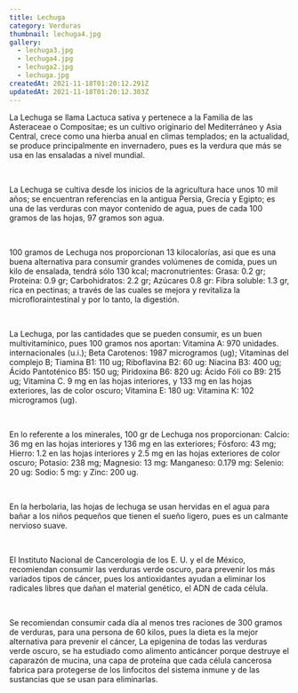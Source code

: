 ```yaml
---
title: Lechuga
category: Verduras
thumbnail: lechuga4.jpg
gallery:
  - lechuga3.jpg
  - lechuga4.jpg
  - lechuga2.jpg
  - lechuga.jpg
createdAt: 2021-11-18T01:20:12.291Z
updatedAt: 2021-11-18T01:20:12.303Z
---
```

La Lechuga se llama Lactuca sativa y pertenece a la Familia de las Asteraceae o Compositae; es un cultivo originario del Mediterráneo y Asia Central, crece como una hierba anual en climas templados; en la actualidad, se produce principalmente en invernadero, pues es la verdura que más se usa en las ensaladas a nivel mundial.

<br/>

La Lechuga se cultiva desde los inicios de la agricultura hace unos 10 mil años; se encuentran referencias en la antigua Persia, Grecia y Egipto; es una de las verduras con mayor contenido de agua, pues de cada 100 gramos de las hojas, 97 gramos son agua.

<br/>

100 gramos de Lechuga nos proporcionan 13 kilocalorías, asi que es una buena alternativa para consumir grandes volúmenes de comida, pues un kilo de ensalada, tendrá sólo 130 kcal; macronutrientes: Grasa: 0.2 gr; Proteina: 0.9 gr; Carbohidratos: 2.2 gr; Azúcares 0.8 gr: Fibra soluble: 1.3 gr, rica en pectinas; a través de las cuales se mejora y revitaliza la microfloraintestinal y por lo tanto, la digestión.

<br/>

La Lechuga, por las cantidades que se pueden consumir, es un buen multivitamínico, pues 100 gramos nos aportan: Vitamina A: 970 unidades. internacionales (u.i.); Beta Carotenos: 1987 microgramos (ug); Vitaminas del complejo B; Tiamina B1: 110 ug; Riboflavina B2: 60 ug: Niacina B3: 400 ug; Ácido Pantoténico B5: 150 ug; Piridoxina B6: 820 ug: Ácido Fóli co B9: 215 ug; Vitamina C. 9 mg en las hojas interiores, y 133 mg en las hojas exteriores, las de color oscuro; Vitamina E: 180 ug: Vitamina K: 102 microgramos (ug).

<br/>

En lo referente a los minerales, 100 gr de Lechuga nos proporcionan: Calcio: 36 mg en las hojas interiores y 136 mg en las exteriores; Fósforo: 43 mg; Hierro: 1.2 en las hojas interiores y 2.5 mg en las hojas exteriores de color oscuro; Potasio: 238 mg; Magnesio: 13 mg: Manganeso: 0.179 mg: Selenio: 20 ug: Sodio: 5 mg: y Zinc: 200 ug.

<br/>

En la herbolaria, las hojas de lechuga se usan hervidas en el agua para bañar a los niños pequeños que tienen el sueño ligero, pues es un calmante nervioso suave.

<br/>

El Instituto Nacional de Cancerologia de los E. U. y el de México, recomiendan consumir las verduras verde oscuro, para prevenir los más variados tipos de cáncer, pues los antioxidantes ayudan a eliminar los radicales libres que dañan el material genético, el ADN de cada célula.

<br/>

Se recomiendan consumir cada día al menos tres raciones de 300 gramos de verduras, para una persona de 60 kilos, pues la dieta es la mejor alternativa para prevenir el cáncer, La epigenina de todas las verduras verde oscuro, se ha estudiado como alimento anticáncer porque destruye el caparazón de mucina, una capa de proteína que cada célula cancerosa fabrica para protegerse de los linfocitos del sistema inmune y de las sustancias que se usan para eliminarlas.